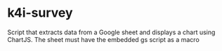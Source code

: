 # k4i-survey
Script that extracts data from a Google sheet and displays a chart using ChartJS. The sheet must have the embedded gs script as a macro
